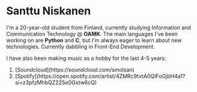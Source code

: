 # Santtu Niskanen

I'm a 20-year-old student from Finland, currently studying Information and Communication Technology @ **OAMK**. The main languages I've been working on are **Python** and **C**, but I'm always eager to learn about new technologies. Currently dabbling in Front-End Development.

I have also been making music as a hobby for the last 4-5 years:
<ol>
  <li>[Soundcloud](https://soundcloud.com/smolsan)
  <li>[Spotify](https://open.spotify.com/artist/4ZMRc9tvtA0QIFoGjbH4a1?si=z3pfzMhbQZ22Se0Gxtw6cQ)
</ol>
